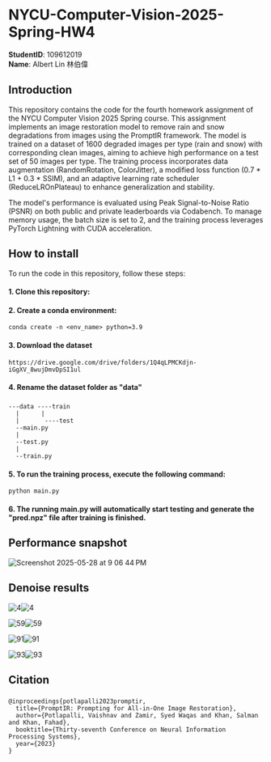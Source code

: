 # NYCU-Computer-Vision-2025-Spring-HW4
**StudentID**: 109612019  
**Name**: Albert Lin 林伯偉

## Introduction
This repository contains the code for the fourth homework assignment of the NYCU Computer Vision 2025 Spring course. This assignment implements an image restoration model to remove rain and snow degradations from images using the PromptIR framework. The model is trained on a dataset of 1600 degraded images per type (rain and snow) with corresponding clean images, aiming to achieve high performance on a test set of 50 images per type. The training process incorporates data augmentation (RandomRotation, ColorJitter), a modified loss function (0.7 * L1 + 0.3 * SSIM), and an adaptive learning rate scheduler (ReduceLROnPlateau) to enhance generalization and stability.

The model's performance is evaluated using Peak Signal-to-Noise Ratio (PSNR) on both public and private leaderboards via Codabench. To manage memory usage, the batch size is set to 2, and the training process leverages PyTorch Lightning with CUDA acceleration.


## How to install
  To run the code in this repository, follow these steps:  

#### 1. Clone this repository:


#### 2. Create a conda environment:  
    conda create -n <env_name> python=3.9

#### 3. Download the dataset  
    https://drive.google.com/drive/folders/1Q4qLPMCKdjn-iGgXV_8wujDmvDpSI1ul

#### 4. Rename the dataset folder as "data" 
### 
    ---data ----train
      |      |
      |       ----test
      --main.py
      |
      --test.py
      |
      --train.py
#### 5. To run the training process, execute the following command:  
    python main.py

#### 6. The running main.py will automatically start testing and generate the "pred.npz" file after training is finished.



## Performance snapshot  
![Screenshot 2025-05-28 at 9 06 44 PM](https://github.com/user-attachments/assets/a93afa9b-7a6b-4043-ba70-cf87a6ea9f85)


## Denoise results

![4](https://github.com/user-attachments/assets/c5265a49-2a50-4a71-ae82-2fbc27f554fe)![4](https://github.com/user-attachments/assets/14a466e8-82b6-4054-85e0-c39916b5984a)

![59](https://github.com/user-attachments/assets/9f5ec103-a748-405f-80c6-c918446802c3)![59](https://github.com/user-attachments/assets/d2e7b466-cdca-4b10-b750-827ee7dd4e73)

![91](https://github.com/user-attachments/assets/5dfc95e2-a75a-46b7-84fb-eb192b8b7a09)![91](https://github.com/user-attachments/assets/50300db3-4ce9-4ed7-b6e4-6a610c91acc4)

![93](https://github.com/user-attachments/assets/5c0efbe5-3f8b-430d-af7d-a993762c9c31)![93](https://github.com/user-attachments/assets/1f3d55b3-264c-4c0a-b53d-e260891aea47)

## Citation

###
    @inproceedings{potlapalli2023promptir,
      title={PromptIR: Prompting for All-in-One Image Restoration},
      author={Potlapalli, Vaishnav and Zamir, Syed Waqas and Khan, Salman and Khan, Fahad},
      booktitle={Thirty-seventh Conference on Neural Information Processing Systems},
      year={2023}
    }
